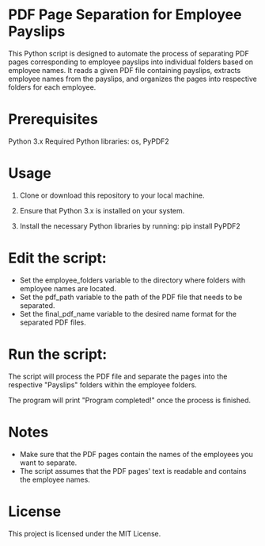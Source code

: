 # PDF Page Separation for Employee Payslips

This Python script is designed to automate the process of separating PDF pages corresponding to employee payslips into individual folders based on employee names. It reads a given PDF file containing payslips, extracts employee names from the payslips, and organizes the pages into respective folders for each employee.

# Prerequisites
Python 3.x
Required Python libraries: os, PyPDF2

# Usage
1. Clone or download this repository to your local machine.

2. Ensure that Python 3.x is installed on your system.

3. Install the necessary Python libraries by running:
pip install PyPDF2

# Edit the script:

- Set the employee_folders variable to the directory where folders with employee names are located.
- Set the pdf_path variable to the path of the PDF file that needs to be separated.
- Set the final_pdf_name variable to the desired name format for the separated PDF files.

# Run the script:
The script will process the PDF file and separate the pages into the respective "Payslips" folders within the employee folders.

The program will print "Program completed!" once the process is finished.

# Notes
- Make sure that the PDF pages contain the names of the employees you want to separate.
- The script assumes that the PDF pages' text is readable and contains the employee names.

# License
This project is licensed under the MIT License.